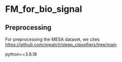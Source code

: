 # FM_for_bio_signal

## Preprocessing
For preprocessing the MESA dataset, we cites https://github.com/ojwalch/sleep_classifiers/tree/main


python==3.8.18
